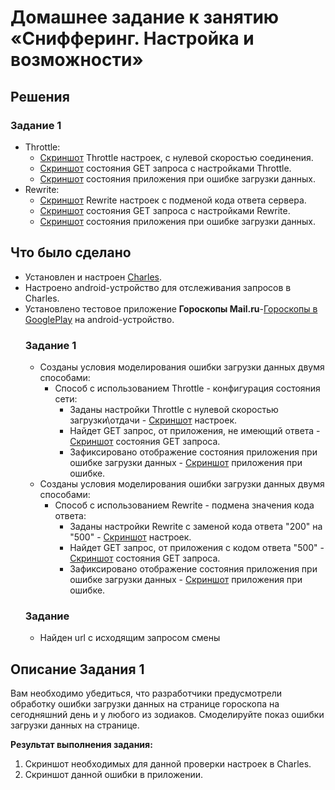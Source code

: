 # Домашнее задание к занятию «Снифферинг. Настройка и возможности»

## Решения
### Задание 1
* Throttle:
  * <a href="https://drive.google.com/file/d/1vbiv4LvxTBWC_GJ_gljAXN3hZUI9-HW6/view?usp=sharing"> Скриншот</a> Throttle настроек, с нулевой скоростью соединения.
  * <a href="https://drive.google.com/file/d/1iVqNdGf3OjvVkirkD4cOG0JYst06SHGc/view?usp=sharing">Скриншот</a> состояния GET запроса с настройками Throttle.
  * <a href="https://drive.google.com/file/d/14ZvSNy6H8Rn14TO9ZNFV7pQPW_7XZxnk/view?usp=sharing">Скриншот</a> состояния приложения при ошибке загрузки данных.
* Rewrite:
  * <a href="https://drive.google.com/file/d/1emFASg6HTVOz5gvgxRgwxz1AeGSBDway/view?usp=sharing">Скриншот</a> Rewrite настроек с подменой кода ответа сервера.
  * <a href="https://drive.google.com/file/d/1NoFNlaGWSpnbdlWqWoWv4KJgvKFmU4aw/view?usp=sharing">Скриншот</a> состояния GET запроса с настройками Rewrite.
  * <a href="https://drive.google.com/file/d/14aUR9OX-bC3aITyJo5REfRZZx08mg9TS/view?usp=sharing">Скриншот</a> состояния приложения при ошибке загрузки данных.
## Что было сделано
* Установлен и настроен [Charles](https://www.charlesproxy.com/).   
* Настроено android-устройство для отслеживания запросов в Charles.
* Установлено тестовое приложение **Гороскопы Mail.ru**-[Гороскопы в GooglePlay](https://play.google.com/store/apps/details?id=ru.mail.horo.android) на android-устройство.
  ### Задание 1
  * Созданы условия моделирования ошибки загрузки данных двумя способами:
      * Способ с использованием Throttle - конфигурация состояния сети:
        * Заданы настройки Throttle c нулевой скоростью загрузки\отдачи - <a href="https://drive.google.com/file/d/1vbiv4LvxTBWC_GJ_gljAXN3hZUI9-HW6/view?usp=sharing"> Скриншот</a> настроек.
        * Найдет GET запрос, от приложения, не имеющий ответа - <a href="https://drive.google.com/file/d/1iVqNdGf3OjvVkirkD4cOG0JYst06SHGc/view?usp=sharing">Скриншот</a> состояния GET запроса.
        * Зафиксировано отображение состояния приложения при ошибке загрузки данных - <a href="https://drive.google.com/file/d/14ZvSNy6H8Rn14TO9ZNFV7pQPW_7XZxnk/view?usp=sharing">Скриншот</a> приложения при ошибке.
  * Созданы условия моделирования ошибки загрузки данных двумя способами:
      * Способ с использованием Rewrite - подмена значения кода ответа:
        * Заданы настройки Rewrite c заменой кода ответа "200" на "500" - <a href="https://drive.google.com/file/d/1emFASg6HTVOz5gvgxRgwxz1AeGSBDway/view?usp=sharing">Скриншот</a> настроек.
        * Найдет GET запрос, от приложения с кодом ответа "500" - <a href="https://drive.google.com/file/d/1NoFNlaGWSpnbdlWqWoWv4KJgvKFmU4aw/view?usp=sharing">Скриншот</a> состояния GET запроса.
        * Зафиксировано отображение состояния приложения при ошибке загрузки данных - <a href="https://drive.google.com/file/d/14aUR9OX-bC3aITyJo5REfRZZx08mg9TS/view?usp=sharing">Скриншот</a> приложения при ошибке.
  ### Задание
  * Найден url с исходящим запросом смены 

## Описание Задания 1 

Вам необходимо убедиться, что разработчики предусмотрели обработку ошибки загрузки данных на странице гороскопа на сегодняшний день и у любого из зодиаков.
Смоделируйте показ ошибки загрузки данных на странице.

**Результат выполнения задания:**

1. Скриншот необходимых для данной проверки настроек в Charles.
2. Скриншот данной ошибки в приложении.

